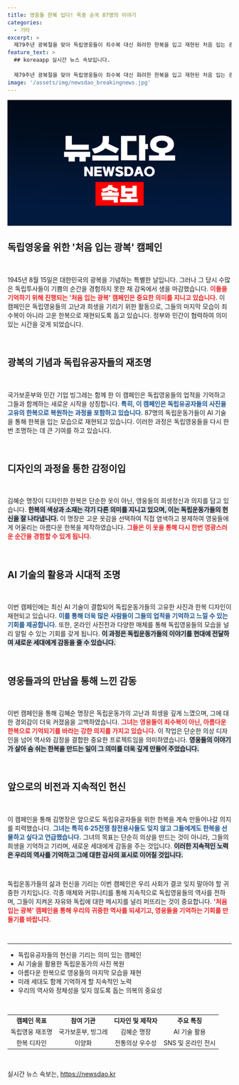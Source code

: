 ```yaml
---
title: 영웅들 한복 입다! 옥중 순국 87명의 이야기
categories:
  - 기타
excerpt: >
  제79주년 광복절을 맞아 독립영웅들이 죄수복 대신 화려한 한복을 입고 재현된 처음 입는 광복 캠페인! AI 기술로 복원된 87명의 사진과 명장 김혜순의 특별한 의상, 그들의 희생을 잊지 마세요!
feature_text: >
  ## koreaapp 실시간 뉴스 속보입니다.

  제79주년 광복절을 맞아 독립영웅들이 죄수복 대신 화려한 한복을 입고 재현된 처음 입는 광복 캠페인! AI 기술로 복원된 87명의 사진과 명장 김혜순의 특별한 의상, 그들의 희생을 잊지 마세요!
image: '/assets/img/newsdao_breakingnews.jpg'
---
```


<p><img src="/assets/img/newsdao_breakingnews.jpg" alt="koreaapp 속보" /></p>

<h2 data-ke-size="size26">독립영웅을 위한 '처음 입는 광복' 캠페인</h2>

<p data-ke-size="size16">&nbsp;</p>

<p>1945년 8월 15일은 대한민국의 광복을 기념하는 특별한 날입니다. 그러나 그 당시 수많은 독립투사들이 기쁨의 순간을 경험하지 못한 채 감옥에서 생을 마감했습니다. <b><span style="color: #ee2323;">이들을 기억하기 위해 진행되는 '처음 입는 광복' 캠페인은 중요한 의미를 지니고 있습니다.</span></b> 이 캠페인은 독립영웅들의 고난과 희생을 기리기 위한 활동으로, 그들의 마지막 모습이 죄수복이 아니라 고운 한복으로 재현되도록 돕고 있습니다. 정부와 민간이 협력하여 의미 있는 시간을 갖게 되었습니다. </p>

<p data-ke-size="size16">&nbsp;</p>

<h2 data-ke-size="size26">광복의 기념과 독립유공자들의 재조명</h2>

<p data-ke-size="size16">&nbsp;</p>

<p>국가보훈부와 민간 기업 빙그레는 함께 한 이 캠페인은 독립영웅들의 업적을 기억하고 그들과 함께하는 새로운 시작을 상징합니다. <b><span style="color: #1a5490;">특히, 이 캠페인은 독립유공자들의 사진을 고유의 한복으로 복원하는 과정을 포함하고 있습니다.</span></b> 87명의 독립운동가들이 AI 기술을 통해 한복을 입는 모습으로 재현되고 있습니다. 이러한 과정은 독립영웅들을 다시 한번 조명하는 데 큰 기여를 하고 있습니다. </p>

<p data-ke-size="size16">&nbsp;</p>

<h2 data-ke-size="size26">디자인의 과정을 통한 감정이입</h2>

<p data-ke-size="size16">&nbsp;</p>

<p>김혜순 명장이 디자인한 한복은 단순한 옷이 아닌, 영웅들의 희생정신과 의지를 담고 있습니다. <b><span style="background-color: #21538527;">한복의 색상과 소재는 각기 다른 의미를 지니고 있으며, 이는 독립운동가들의 헌신을 잘 나타냅니다.</span></b> 이 명장은 고운 옷감을 선택하여 직접 염색하고 봉제하여 영웅들에게 어울리는 아름다운 한복을 제작하였습니다. <b><span style="color: #ee2323;">그들은 이 옷을 통해 다시 한번 영광스러운 순간을 경험할 수 있게 됩니다.</span></b> </p>

<p data-ke-size="size16">&nbsp;</p>

<h2 data-ke-size="size26">AI 기술의 활용과 시대적 조명</h2>

<p data-ke-size="size16">&nbsp;</p>

<p>이번 캠페인에는 최신 AI 기술이 결합되어 독립운동가들의 고유한 사진과 한복 디자인이 재현되고 있습니다. <b><span style="color: #1a5490;">이를 통해 더욱 많은 사람들이 그들의 업적을 기억하고 느낄 수 있는 기회를 제공합니다.</span></b> 또한, 온라인 사진전과 다양한 매체를 통해 독립영웅들의 모습을 널리 알릴 수 있는 기회를 갖게 됩니다. <b><span style="background-color: #21538527;">이 과정은 독립운동가들의 이야기를 현대에 전달하여 새로운 세대에게 감동을 줄 수 있습니다.</span></b></p>

<p data-ke-size="size16">&nbsp;</p>

<h2 data-ke-size="size26">영웅들과의 만남을 통해 느낀 감동</h2>

<p data-ke-size="size16">&nbsp;</p>

<p>이번 캠페인을 통해 김혜순 명장은 독립운동가의 고난과 희생을 깊게 느꼈으며, 그에 대한 경외감이 더욱 커졌음을 고백하였습니다. <b><span style="color: #ee2323;">그녀는 영웅들이 죄수복이 아닌, 아름다운 한복으로 기억되기를 바라는 강한 의지를 가지고 있습니다.</span></b> 이 작업은 단순한 의상 디자인을 넘어 역사와 감정을 결합한 중요한 프로젝트임을 의미하였습니다. <b><span style="background-color: #21538527;">영웅들의 이야기가 살아 숨 쉬는 한복을 만드는 일이 그 의미를 더욱 깊게 만들어 주었습니다.</span></b></p>

<p data-ke-size="size16">&nbsp;</p>

<h2 data-ke-size="size26">앞으로의 비전과 지속적인 헌신</h2>

<p data-ke-size="size16">&nbsp;</p>

<p>이 캠페인을 통해 김명장은 앞으로도 독립유공자들을 위한 한복을 계속 만들어나갈 의지를 피력했습니다. <b><span style="color: #1a5490;">그녀는 특히 6·25전쟁 참전용사들도 잊지 않고 그들에게도 한복을 선물하고 싶다고 언급했습니다.</span></b> 그녀의 목표는 단순히 의상을 만드는 것이 아니라, 그들의 희생을 기억하고 기리며, 새로운 세대에게 감동을 주는 것입니다. <b><span style="background-color: #21538527;">이러한 지속적인 노력은 우리의 역사를 기억하고 그에 대한 감사의 표시로 이어질 것입니다.</span></b></p>

<p data-ke-size="size16">&nbsp;</p>

<p>독립운동가들의 삶과 헌신을 기리는 이번 캠페인은 우리 사회가 결코 잊지 말아야 할 귀중한 가치입니다. 각종 매체와 커뮤니티를 통해 지속적으로 독립영웅들의 역사를 전하며, 그들이 지켜온 자유와 독립에 대한 메시지를 널리 퍼뜨리는 것이 중요합니다. <b><span style="color: #ee2323;">'처음 입는 광복' 캠페인을 통해 우리의 귀중한 역사를 되새기고, 영웅들을 기억하는 기회를 만들기를 바랍니다.</span></b> </p>

<p data-ke-size="size16">&nbsp;</p>

<hr>

<ul>
<li> 독립유공자들의 헌신을 기리는 의미 있는 캠페인</li>
<li> AI 기술을 활용한 독립운동가의 사진 복원</li>
<li> 아름다운 한복으로 영웅들의 마지막 모습을 재현</li>
<li> 미래 세대도 함께 기억하게 할 지속적인 노력</li>
<li> 우리의 역사와 정체성을 잊지 않도록 돕는 의복의 중요성</li>
</ul>

<p data-ke-size="size16">&nbsp;</p>

<table style="width: 100%; border-collapse: collapse;">
<tr>
<td style="text-align: center; height: 17px;"><b>캠페인 목표</b></td>
<td style="text-align: center; height: 17px;"><b>참여 기관</b></td>
<td style="text-align: center; height: 17px;"><b>디자인 및 제작자</b></td>
<td style="text-align: center; height: 17px;"><b>주요 특징</b></td>
</tr>
<tr>
<td style="text-align: center; height: 17px;">독립영웅 재조명</td>
<td style="text-align: center; height: 17px;">국가보훈부, 빙그레</td>
<td style="text-align: center; height: 17px;">김혜순 명장</td>
<td style="text-align: center; height: 17px;">AI 기술 활용</td>
</tr>
<tr>
<td style="text-align: center; height: 17px;">한복 디자인</td>
<td style="text-align: center; height: 17px;">이양화</td>
<td style="text-align: center; height: 17px;">전통의상 우수성</td>
<td style="text-align: center; height: 17px;">SNS 및 온라인 전시</td>
</tr>
</table>

<p data-ke-size="size16">&nbsp;</p>
실시간 뉴스 속보는, <a href="https://newsdao.kr" rel="dofollow">https://newsdao.kr</a>


